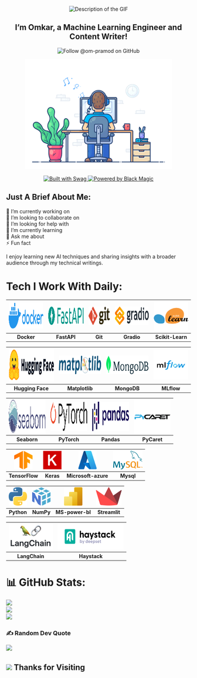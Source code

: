 <p align="center">
  <img src="https://user-images.githubusercontent.com/74750414/167504857-4129cbc1-2d10-4478-be39-3c1a3bee2dbc.gif" alt="Description of the GIF" width="400">
</p>
<h2 align="center"><b>I’m Omkar, a Machine Learning Engineer and Content Writer!</b></h2>
<div align="center">
  <a href="https://github.com/om-pramod" style="text-decoration: none;">
    <img src="https://img.shields.io/badge/Follow%20Me-GitHub-blue?style=for-the-badge&logo=github" alt="Follow @om-pramod on GitHub">
  </a>
</div>
<p align="center">
  <img src="https://raw.githubusercontent.com/andreapollastri/andreapollastri/main/intro.gif" alt="Description of the GIF" width="400">
</p>

<p align="center">
  <a href="https://forthebadge.com">
    <img src="https://forthebadge.com/images/badges/built-with-swag.svg" alt="Built with Swag">
  </a>
  <a href="https://forthebadge.com">
    <img src="https://forthebadge.com/images/badges/powered-by-black-magic.svg" alt="Powered by Black Magic">
  </a>
</p>


## Just A Brief About Me:
🔭 I’m currently working on<br>👯 I’m looking to collaborate on<br>🤝 I’m looking for help with<br>🌱 I’m currently learning<br>💬 Ask me about<br>⚡ Fun fact

I enjoy learning new AI techniques and sharing insights with a broader audience through my technical writings.

# Tech I Work With Daily:
<div align="center">

| <img src="https://github.com/ompramod2199/Assets/blob/main/docker.svg" width="120" height="70"> | <img src="https://github.com/ompramod2199/Assets/blob/main/fastapi.svg" width="120" height="50"> | <img src="https://github.com/ompramod2199/Assets/blob/main/git.svg" width="80" height="50"> | <img src="https://github.com/ompramod2199/Assets/blob/main/gradio.svg" width="120" height="50"> | <img src="https://github.com/ompramod2199/Assets/blob/main/scikit-learn.svg" width="120" height="80"> |
|:--:|:--:|:--:|:--:|:--:|
| **Docker** | **FastAPI** | **Git** | **Gradio** | **Scikit-Learn** |

| <img src="https://github.com/ompramod2199/Assets/blob/main/hugging-face.svg" width="130" height="90"> | <img src="https://github.com/ompramod2199/Assets/blob/main/matplotlib.svg" width="120" height="50"> | <img src="https://github.com/ompramod2199/Assets/blob/main/mongodb.svg" width="120" height="50"> | <img src="https://github.com/ompramod2199/Assets/blob/main/mlflow.png" width="100" height="80"> |
|:--:|:--:|:--:|:--:|
| **Hugging Face** | **Matplotlib** | **MongoDB** | **MLflow** |

| <img src="https://github.com/ompramod2199/Assets/blob/main/seaborn.svg" width="100" height="90"> | <img src="https://github.com/ompramod2199/Assets/blob/main/pytorch.svg" width="100" height="80"> | <img src="https://github.com/ompramod2199/Assets/blob/main/pandas.svg" width="100" height="80"> | <img src="https://github.com/ompramod2199/Assets/blob/main/pycaret.png" width="100" height="90"> |
|:--:|:--:|:--:|:--:|
| **Seaborn** | **PyTorch** | **Pandas** | **PyCaret** |

| <img src="https://github.com/ompramod2199/Assets/blob/main/tensorflow.svg" width="50" height="50"> | <img src="https://github.com/ompramod2199/Assets/blob/main/Keras.svg" width="50" height="50"> | <img src="https://github.com/ompramod2199/Assets/blob/main/microsoft-azure.svg" width="50" height="50"> |<img src="https://github.com/ompramod2199/Assets/blob/main/mysql.svg" width="80" height="50"> |
|:--:|:--:|:--:|:--:|
| **TensorFlow** | **Keras** | **Microsoft-azure** | **Mysql** |

| <img src="https://github.com/ompramod2199/Assets/blob/main/python.svg" width="50" height="50"> | <img src="https://github.com/ompramod2199/Assets/blob/main/numpy.svg" width="50" height="50"> | <img src="https://github.com/ompramod2199/Assets/blob/main/microsoft-power-bi.svg" width="50" height="50"> | <img src="https://github.com/ompramod2199/Assets/blob/main/streamlit.svg" width="70" height="50"> |
|:--:|:--:|:--:|:--:|
| **Python** | **NumPy** | **MS-power-bI** | **Streamlit** |

| <img src="https://github.com/ompramod2199/Assets/blob/main/Langchain.png" width="120" height="70"> |<img src="https://github.com/ompramod2199/Assets/blob/main/Haystack.png" width="180" height="70">|
|:--:|:--:|
| **LangChain** | **Haystack** |

</div>


# 📊 GitHub Stats:
![](https://github-readme-stats.vercel.app/api?username=om-pramod&theme=dark&hide_border=false&include_all_commits=true&count_private=false)<br/>
![](https://github-readme-streak-stats.herokuapp.com/?user=om-pramod&theme=dark&hide_border=false)<br/>
![](https://github-readme-stats.vercel.app/api/top-langs/?username=om-pramod&theme=dark&hide_border=false&include_all_commits=true&count_private=false&layout=compact)

### ✍️ Random Dev Quote
![](https://quotes-github-readme.vercel.app/api?type=horizontal&theme=light)

## <img src="https://user-images.githubusercontent.com/74038190/216122041-518ac897-8d92-4c6b-9b3f-ca01dcaf38ee.png" width="30" /> Thanks for Visiting
